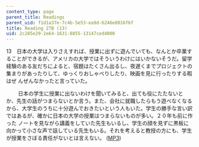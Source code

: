```yaml
---
content_type: page
parent_title: Readings
parent_uid: f1d1a37e-7c4b-5e53-ea9d-6246e8016f6f
title: Reading 27B (13)
uid: 2c285e29-2e64-1631-0855-13147ced4000
---
```


13　日本の大学は入りさえすれば、授業に出ずに遊んでいても、なんとか卒業することができるが、アメリカの大学ではそういうわけにはいかないそうだ。留学経験のある友だちによると、宿題はたくさん出るし、夜遅くまでプロジェクトの集まりがあったりして、ゆっくりおしゃべりしたり、映画を見に行ったりする暇はぜ んぜんなかったと言っていた。

　 　日本の学生に授業に出ないわけを聞いてみると、出ても役にたたないとか、先生の話がつまらないとか言う。また、会社に就職したらもう遊べなくなるから、大学生のうちに十分遊んでおきたいという人もいた。学生の勝手な言い訳ではあるが、確かに日本の大学の授業はつまらないものが多い。２０年も前に作った ノートを見ながら講義をしていた先生もいるし、学生の顔を見ずに黒板に向かって小さな声で話している先生もいる。それを考えると教授の方にも、学生が授業をさぼる責任がないとは言えない。 ([MP3](/ans7870/21f/21f.505/f05/audio/Lesson27B-13.mp3))